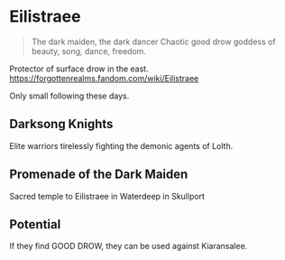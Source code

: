 # Eilistraee
> The dark maiden, the dark dancer
Chaotic good drow goddess of beauty, song, dance, freedom.

Protector of surface drow in the east.
https://forgottenrealms.fandom.com/wiki/Eilistraee

Only small following these days.

## Darksong Knights
Elite warriors tirelessly fighting the demonic agents of Lolth.

## Promenade of the Dark Maiden
Sacred temple to Eilistraee in Waterdeep in Skullport

## Potential
If they find GOOD DROW, they can be used against Kiaransalee.
